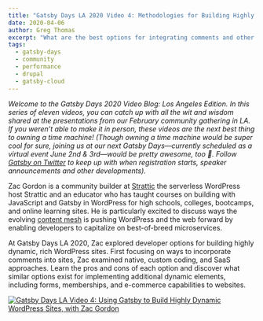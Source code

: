 ```yaml
---
title: "Gatsby Days LA 2020 Video 4: Methodologies for Building Highly Dynamic WordPress Sites Using Gatsby"
date: 2020-04-06
author: Greg Thomas
excerpt: "What are the best options for integrating comments and other dynamic elements into your WordPress website? Zac Gordon evaluates key approaches."
tags:
  - gatsby-days
  - community
  - performance
  - drupal
  - gatsby-cloud
---
```


_Welcome to the Gatsby Days 2020 Video Blog: Los Angeles Edition. In this series of eleven videos, you can catch up with all the wit and wisdom shared at the presentations from our February community gathering in LA. If you weren’t able to make it in person, these videos are the next best thing to owning a time machine! (Though owning a time machine would be super cool for sure, joining us at our next Gatsby Days—currently scheduled as a virtual event June 2nd & 3rd—would be pretty awesome, too 💜. Follow [Gatsby on Twitter](https://twitter.com/gatsbyjs) to keep up with when registration starts, speaker announcements and other developments)._

Zac Gordon is a community builder at [Strattic](https://www.strattic.com/) the serverless WordPress host Strattic and an educator who has taught courses on building with JavaScript and Gatsby in WordPress for high schools, colleges, bootcamps, and online learning sites. He is particularly excited to discuss ways the evolving [content mesh](https://www.gatsbyjs.org/blog/2018-10-04-journey-to-the-content-mesh/) is pushing WordPress and the web forward by enabling developers to capitalize on best-of-breed microservices.

At Gatsby Days LA 2020, Zac explored developer options for building highly dynamic, rich WordPress sites. First focusing on ways to incorporate comments into sites, Zac examined native, custom coding, and SaaS approaches. Learn the pros and cons of each option and discover what similar options exist for implementing additional dynamic elements, including forms, memberships, and e-commerce capabilities to websites.

[![Gatsby Days LA Video 4: Using Gatsby to Build Highly Dynamic WordPress Sites, with Zac Gordon](https://res.cloudinary.com/marcomontalbano/image/upload/v1585860921/video_to_markdown/images/youtube--O22FNh8XXT8-c05b58ac6eb4c4700831b2b3070cd403.jpg)](https://www.youtube.com/watch?v=O22FNh8XXT8 "Gatsby Days LA Video 4: Using Gatsby to Build Highly Dynamic WordPress Sites, with Zac Gordon")
